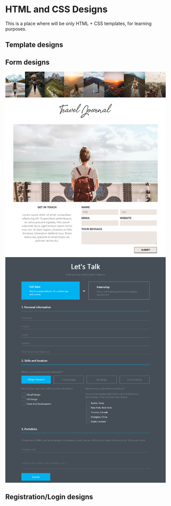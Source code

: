 # HTML and CSS Designs

This is a place where will be only HTML + CSS templates, for learning purposes.

## Template designs

## Form designs
![''](./Design1/screenshot.png)
![''](./Design2/screenshot.png)
## Registration/Login designs